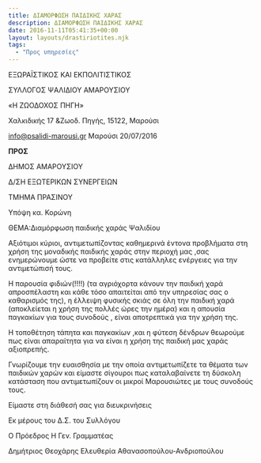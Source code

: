 ```yaml
---
title: ΔΙΑΜΟΡΦΩΣΗ ΠΑΙΔΙΚΗΣ ΧΑΡΑΣ
description: ΔΙΑΜΟΡΦΩΣΗ ΠΑΙΔΙΚΗΣ ΧΑΡΑΣ
date: 2016-11-11T05:41:35+00:00
layout: layouts/drastiriotites.njk
tags:
  - "Προς υπηρεσίες"
---
```


<!-- excerpt -->

ΕΞΩΡΑΪΣΤΙΚΟΣ ΚΑΙ ΕΚΠΟΛΙΤΙΣΤΙΚΟΣ

ΣΥΛΛΟΓΟΣ ΨΑΛΙΔΙΟΥ ΑΜΑΡΟΥΣΙΟΥ

«Η ΖΩΟΔΟΧΟΣ ΠΗΓΗ»

Χαλκιδικής 17 &amp;Ζωοδ. Πηγής, 15122, Μαρούσι

<info@psalidi-marousi.gr> Μαρούσι 20/07/2016

**ΠΡΟΣ**

ΔΗΜΟΣ ΑΜΑΡΟΥΣΙΟΥ

Δ/ΣΗ ΕΞΩΤΕΡΙΚΩΝ ΣΥΝΕΡΓΕΙΩΝ

ΤΜΗΜΑ ΠΡΑΣΙΝΟΥ

Υπόψη κα. Κορώνη

ΘΕΜΑ:Διαμόρφωση παιδικής χαράς Ψαλιδίου

Αξιότιμοι κύριοι, αντιμετωπίζοντας καθημερινά έντονα προβλήματα στη χρήση της μοναδικής παιδικής χαράς στην περιοχή μας ,σας ενημερώνουμε ώστε να προβείτε στις κατάλληλες ενέργειες για την αντιμετώπισή τους.

Η παρουσία φιδιών(!!!!) (τα αγριόχορτα κάνουν την παιδική χαρά απροσπέλαστη και κάθε τόσο απαιτείται από την υπηρεσίας σας ο καθαρισμός της), η έλλειψη φυσικής σκιάς σε όλη την παιδική χαρά (αποκλείεται η χρήση της πολλές ώρες την ημέρα) και η απουσία παγκακίων για τους συνοδούς , είναι αποτρεπτικά για την χρήση της.

Η τοποθέτηση τάπητα και παγκακίων ,και η φύτεση δένδρων θεωρούμε πως είναι απαραίτητα για να είναι η χρήση της παιδική μας χαράς αξιοπρεπής.

Γνωρίζουμε την ευαισθησία με την οποία αντιμετωπίζετε τα θέματα των παιδικών χαρών και είμαστε σίγουροι πως καταλαβαίνετε τη δύσκολη κατάσταση που αντιμετωπίζουν οι μικροί Μαρουσιώτες με τους συνοδούς τους.

Είμαστε στη διάθεσή σας για διευκρινήσεις

Εκ μέρους του Δ.Σ. του Συλλόγου

Ο Πρόεδρος Η Γεν. Γραμματέας

Δημήτριος Θεοχάρης Ελευθερία Αθανασοπούλου-Ανδριοπούλου
